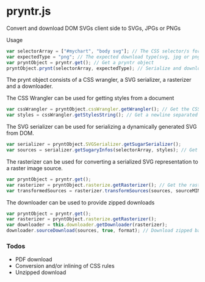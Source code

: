 # pryntr.js

Convert and download DOM SVGs client side to SVGs, JPGs or PNGs

Usage
```javascript
var selectorArray = ["#mychart", "body svg"]; // The CSS selector/s for the SVG/s
var expectedType = "png"; // The expected download type(svg, jpg or png as of now)
var pryntObject = pryntr.get(); // Get a pryntr object
pryntObject.prynt(selectorArray, expectedType); // Serialize and download the SVGs
```

The prynt object consists of a CSS wrangler, a SVG serializer, a rasterizer and a downloader.

The CSS Wrangler can be used for getting styles from a document
```javascript
var cssWrangler = pryntObject.cssWrangler.getWrangler(); // Get the CSS wrangler object
var styles = cssWrangler.getStylesString(); // Get a newline separated string representation of cssText for all rules from all the style sheets in the document
```

The SVG serializer can be used for serializing a dynamically generated SVG from DOM.
```javascript
var serializer = pryntObject.SVGSerializer.getSugarSerializer();
var sources = serializer.getSugaryInfos(selectorArray, styles); // Get the serialized representation of the DOM SVGs with styles added in the defs section and some other sugary properties added. The sources array consists of an array of objects each of which has a property called source which holds the serialized representation. Additioal fields contain metadata about the dimensions of the image.
```


The rasterizer can be used for converting a serialized SVG representation to a raster image source.
```javascript
var pryntObject = pryntr.get();
var rasterizer = pryntObject.rasterize.getRasterizer(); // Get the rasterizer object
var transformedSources = rasterizer.transformSources(sources, sourceMIME, targetMIME); // Transforms the serialized source to other formats by drawing it out to a canvas and using toDataURL. The allowed target MIME types are "image/jpeg" and "image/png"
```

The downloader can be used to provide zipped downloads
```javascript
var pryntObject = pryntr.get();
var rasterizer = pryntObject.rasterize.getRasterizer();
var downloader = this.downloader.getDownloader(rasterizer);
downloader.sourceDownload(sources, true, format); // Download zipped base64 encoded sources with the target format
```

### Todos
- PDF download
- Conversion and/or inlining of CSS rules
- Unzipped download
